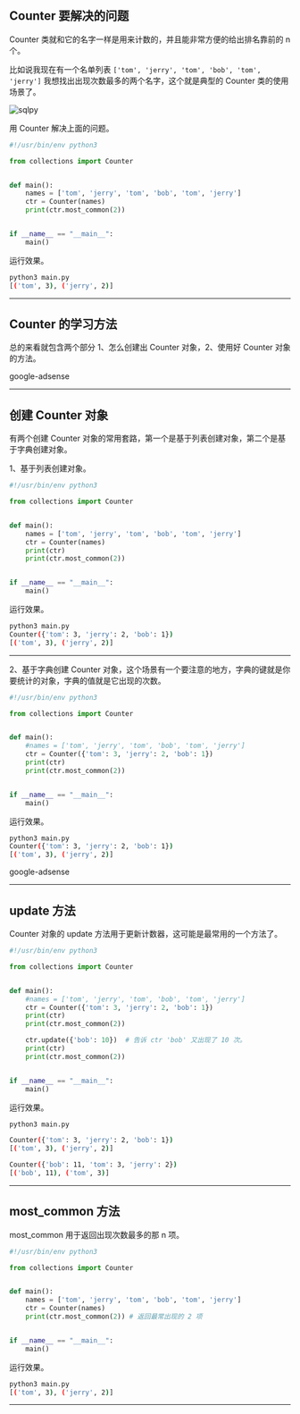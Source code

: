 ## Counter 要解决的问题
Counter 类就和它的名字一样是用来计数的，并且能非常方便的给出排名靠前的 n 个。

比如说我现在有一个名单列表 `['tom', 'jerry', 'tom', 'bob', 'tom', 'jerry']` 我想找出出现次数最多的两个名字，这个就是典型的 Counter 类的使用场景了。

![sqlpy](static/2020-22/sqlpy-0608-b.jpg)

用 Counter 解决上面的问题。

```python
#!/usr/bin/env python3

from collections import Counter


def main():
    names = ['tom', 'jerry', 'tom', 'bob', 'tom', 'jerry']
    ctr = Counter(names)
    print(ctr.most_common(2))


if __name__ == "__main__":
    main()

```
运行效果。
```bash
python3 main.py 
[('tom', 3), ('jerry', 2)]
```

---

## Counter 的学习方法
总的来看就包含两个部分 1、怎么创建出 Counter 对象，2、使用好 Counter 对象的方法。

google-adsense

---

## 创建 Counter 对象
有两个创建 Counter 对象的常用套路，第一个是基于列表创建对象，第二个是基于字典创建对象。

1、基于列表创建对象。
```python
#!/usr/bin/env python3

from collections import Counter


def main():
    names = ['tom', 'jerry', 'tom', 'bob', 'tom', 'jerry']
    ctr = Counter(names)
    print(ctr)
    print(ctr.most_common(2))


if __name__ == "__main__":
    main()

```
运行效果。
```bash
python3 main.py 
Counter({'tom': 3, 'jerry': 2, 'bob': 1})
[('tom', 3), ('jerry', 2)]
```

---

2、基于字典创建 Counter 对象，这个场景有一个要注意的地方，字典的键就是你要统计的对象，字典的值就是它出现的次数。
```python
#!/usr/bin/env python3

from collections import Counter


def main():
    #names = ['tom', 'jerry', 'tom', 'bob', 'tom', 'jerry']
    ctr = Counter({'tom': 3, 'jerry': 2, 'bob': 1})
    print(ctr)
    print(ctr.most_common(2))


if __name__ == "__main__":
    main()

```
运行效果。
```bash
python3 main.py 
Counter({'tom': 3, 'jerry': 2, 'bob': 1})
[('tom', 3), ('jerry', 2)]
```

google-adsense

---


## update 方法
Counter 对象的 update 方法用于更新计数器，这可能是最常用的一个方法了。
```python
#!/usr/bin/env python3

from collections import Counter


def main():
    #names = ['tom', 'jerry', 'tom', 'bob', 'tom', 'jerry']
    ctr = Counter({'tom': 3, 'jerry': 2, 'bob': 1})
    print(ctr)
    print(ctr.most_common(2))

    ctr.update({'bob': 10})  # 告诉 ctr 'bob' 又出现了 10 次。
    print(ctr)
    print(ctr.most_common(2))


if __name__ == "__main__":
    main()

```

运行效果。

```bash
python3 main.py 

Counter({'tom': 3, 'jerry': 2, 'bob': 1})
[('tom', 3), ('jerry', 2)]

Counter({'bob': 11, 'tom': 3, 'jerry': 2})
[('bob', 11), ('tom', 3)]
```

---

## most_common 方法

most_common 用于返回出现次数最多的那 n 项。
```python
#!/usr/bin/env python3

from collections import Counter


def main():
    names = ['tom', 'jerry', 'tom', 'bob', 'tom', 'jerry']
    ctr = Counter(names)
    print(ctr.most_common(2)) # 返回最常出现的 2 项


if __name__ == "__main__":
    main()

```
运行效果。
```bash
python3 main.py 
[('tom', 3), ('jerry', 2)]
```

---

